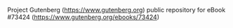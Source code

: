 Project Gutenberg (https://www.gutenberg.org) public repository for eBook #73424 (https://www.gutenberg.org/ebooks/73424)
